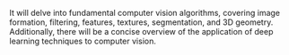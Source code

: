  It will delve into fundamental computer vision algorithms, covering image formation, filtering, features, textures, segmentation, and 3D geometry. Additionally, there will be a concise overview of the application of deep learning techniques to computer vision.
